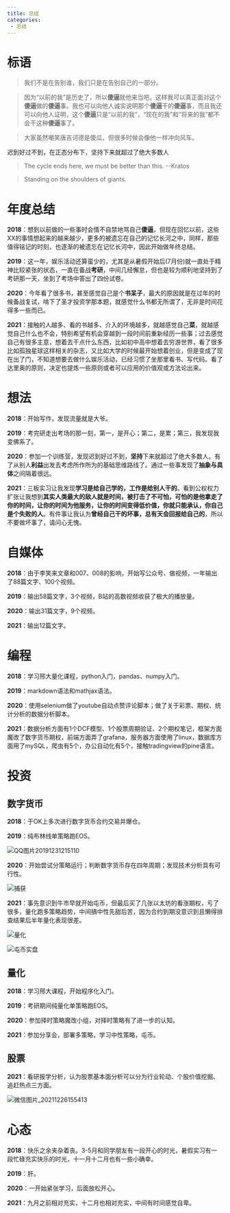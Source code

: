 ```yaml
---
title: 总结
categories:
 - 总结
---
```


# 标语

> 我们不是在告别谁，我们只是在告别自己的一部分。

> 因为“以前的我”是历史了，所以**傻逼**就他来当吧。这样我可以真正面对这个**傻逼**做的**傻逼**事。我也可以向他人诚实说明那个**傻逼**干的**傻逼**事，而且我还可以向他人证明，这个**傻逼**只是“以前的我”，“现在的我”和“将来的我”都不会干这种**傻逼**事了。

> 大家虽然嘲笑唐吉诃德是傻瓜，但很多时候会像他一样冲向风车。

迟到好过不到，在正态分布下，坚持下来就超过了绝大多数人

>The cycle ends here, we must be better than this. --Kratos

>Standing on the shoulders of giants.

# 年度总结

**2018**：想到以前做的一些事时会情不自禁地骂自己**傻逼**，但现在回忆以前，这些XX的事情想起来的越来越少，更多的被遗忘在自己的记忆长河之中，同样，那些值得铭记的时刻，也逐渐的被遗忘在记忆长河中，因此开始做年终总结。

**2019**：这一年，娱乐活动还算蛮少的，尤其是从暑假开始后(7月份)就一直处于精神比较紧张的状态，一直在备战**考研**，中间几经懈怠，但也是较为顺利地坚持到了考研那一天，坐到了考场中答出了四份试卷。

**2020**：今年看了很多书，甚至感觉自己是个**书呆子**，最大的原因就是在过年的时候备战复试，啃下了圣才投资学那本题，就感觉什么书都无所谓了，无非是时间花得多一些而已。

**2021**：接触的人越多、看的书越多、介入的环境越多，就越感觉自己**菜**，就越感觉自己什么也不会，特别希望有机会穿越到一段时间前重新经历一些事；过去感觉自己有很多主意，想着去干点什么东西，比如初中高中想着去穷游世界，看了很多比如孤独星球这样相关的杂志，又比如大学的时候最开始想着创业，但是变成了现在出了门，不知道想要去做什么娱乐活动，已经习惯了坐那里看书、写代码。看了达里奥的原则，决定也提炼一些原则或者可以应用的价值观或方法论出来。

# 想法

**2018**：开始写作，发现流量就是大爷。

**2019**：考完研走出考场的那一刻，第一，是开心；第二，是累；第三，我发现我变佛系了。

**2020**：参加一个训练营，发现迟到好过不到，**坚持**下来就超过了绝大多数人。有了从别人**利益**出发去考虑所作所为的基础思维路线了。通过一些事发现了**抽象与具体**之间隔着很远。

**2021**：三板实习让我发现**学习是给自己学的，工作是给别人干的**。看到公权权力扩张让我想到**其实人类最大的敌人就是时间，被打击了不可怕，可怕的是他拿走了你的时间，让你的时间为他服务，让你的时间变得低价值，你就只能承认，你自己是个失败的人**。有件事让我认为**曾经自己干的坏事，总有天会回报给自己的**，所以不要做坏事了，请问心无愧。

# 自媒体

**2018**：由于李笑来文章和007、008的影响，开始写公众号、做视频，一年输出了88篇文字、100个视频。

**2019**：输出58篇文字，3个视频，B站的高数视频收获了极大的播放量。

**2020**：输出31篇文字，9个视频。

**2021**：输出12篇文字。

# 编程

**2018**：学习邢大量化课程，python入门，pandas、numpy入门。

**2019**：markdown语法和mathjax语法。

**2020**：使用selenium做了youtube自动点赞评论脚本；做了关于彩票、期权、统计分析的数据分析脚本。

**2021**：数据分析方面有1个DCF模型、1个股票周期验证、2个期权笔记，框架方面魔改了数字货币期权，前端方面弄了grafana，服务器方面使用了linux，数据库方面用了mySQL，爬虫有5个，办公自动化有5个，接触tradingview的pine语言。



# 投资

## 数字货币

**2018**：于OK上多次进行数字货币合约交易并爆仓。

**2019**：纯布林线单策略跑EOS。

![QQ图片20191231215110](https://raw.githubusercontent.com/xuelixunhua/xuelixunhua.github.io/main/assets\images\articles\summary\2019\2019.png)

**2020**：开始尝试分策略运行；判断数字货币存在四年周期；发现技术分析具有可行性。

![捕获](https://raw.githubusercontent.com/xuelixunhua/xuelixunhua.github.io/main/assets\images\articles\summary\2020\2.PNG)

**2021**：事先意识到牛市早就开始屯币，但最后买了几张以太坊的看涨期权，亏了很多，量化跑多策略趋势，中间搞中性先甜后苦，因为合约到期没意识到且懒得排查结果后半年量化表现很差。

![量化](https://raw.githubusercontent.com/xuelixunhua/xuelixunhua.github.io/main/assets\images\articles\summary\2021\1.png)

![屯币实盘](https://raw.githubusercontent.com/xuelixunhua/xuelixunhua.github.io/main/assets\images\articles\summary\2021\2.png)

## 量化

**2018**：学习邢大课程，开始程序化入门。

**2019**：考研期间纯量化单策略跑EOS。

**2020**：参加择时策略魔改小组，对择时策略有了进一步的认知。

**2021**：参加分享会，部署多策略，学习中性策略，屯币。

## 股票

**2021**：看研报学分析，认为股票基本面分析可以分为行业轮动、个股价值挖掘、追赶热点三方面。

![微信图片_20211226155413](https://raw.githubusercontent.com/xuelixunhua/xuelixunhua.github.io/main/assets\images\articles\summary\2021\3.jpg)

# 心态

**2018**：快乐之余夹杂着丧。3-5月和同学朋友有一段开心的时光，暑假实习有一段忙碌充实快乐的时光，十一月十二月也有一些小确幸。

**2019**：肝。

**2020**：一开始紧张学习，后面放松开心。

**2021**：九月之前相对充实，十二月也相对充实，中间有时间感觉自卑。